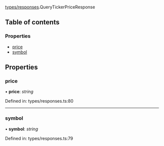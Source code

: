 [types/responses](../modules/Module:-types/responses).QueryTickerPriceResponse

## Table of contents

### Properties

- [price](./Interface:-QueryTickerPriceResponse#price)
- [symbol](./Interface:-QueryTickerPriceResponse#symbol)

## Properties

### price

• **price**: *string*

Defined in: types/responses.ts:80

___

### symbol

• **symbol**: *string*

Defined in: types/responses.ts:79

